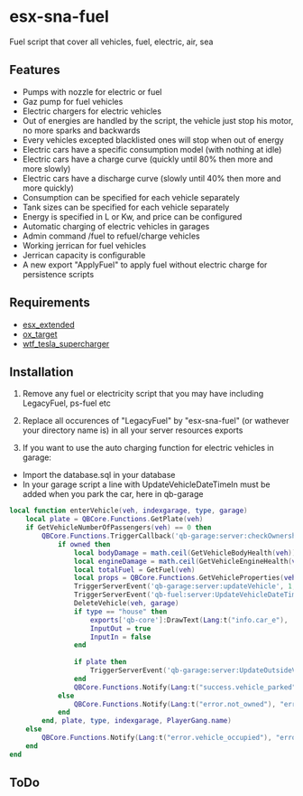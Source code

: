 # esx-sna-fuel
Fuel script that cover all vehicles, fuel, electric, air, sea

## Features
- Pumps with nozzle for electric or fuel
- Gaz pump for fuel vehicles
- Electric chargers for electric vehicles
- Out of energies are handled by the script, the vehicle just stop his motor, no more sparks and backwards
- Every vehicles excepted blacklisted ones will stop when out of energy
- Electric cars have a specific consumption model (with nothing at idle)
- Electric cars have a charge curve (quickly until 80% then more and more slowly)
- Electric cars have a discharge curve (slowly until 40% then more and more quickly)
- Consumption can be specified for each vehicle separately
- Tank sizes can be specified for each vehicle separately
- Energy is specified in L or Kw, and price can be configured
- Automatic charging of electric vehicles in garages
- Admin command /fuel to refuel/charge vehicles
- Working jerrican for fuel vehicles
- Jerrican capacity is configurable
- A new export "ApplyFuel" to apply fuel without electric charge for persistence scripts

## Requirements
- [esx_extended]()
- [ox_target](https://github.com/overextended/ox_target)
- [wtf_tesla_supercharger](https://github.com/wtf-fivem-mods/wtf_tesla_supercharger)

## Installation

1) Remove any fuel or electricity script that you may have including LegacyFuel, ps-fuel etc

2) Replace all occurences of "LegacyFuel" by "esx-sna-fuel" (or wathever your directory name is) in all your server resources exports

3) If you want to use the auto charging function for electric vehicles in garage:
- Import the database.sql in your database
- In your garage script a line with UpdateVehicleDateTimeIn must be added when you park the car, here in qb-garage
```lua
local function enterVehicle(veh, indexgarage, type, garage)
    local plate = QBCore.Functions.GetPlate(veh)
    if GetVehicleNumberOfPassengers(veh) == 0 then
        QBCore.Functions.TriggerCallback('qb-garage:server:checkOwnership', function(owned)
            if owned then
                local bodyDamage = math.ceil(GetVehicleBodyHealth(veh))
                local engineDamage = math.ceil(GetVehicleEngineHealth(veh))
                local totalFuel = GetFuel(veh)
                local props = QBCore.Functions.GetVehicleProperties(veh)
                TriggerServerEvent('qb-garage:server:updateVehicle', 1, totalFuel, engineDamage, bodyDamage, plate, indexgarage, type, PlayerGang.name, Damages)
                TriggerServerEvent('qb-fuel:server:UpdateVehicleDateTimeIn', plate)     --Change
                DeleteVehicle(veh, garage)
                if type == "house" then
                    exports['qb-core']:DrawText(Lang:t("info.car_e"), 'left')
                    InputOut = true
                    InputIn = false
                end
    
                if plate then
                    TriggerServerEvent('qb-garage:server:UpdateOutsideVehicle', plate, nil)
                end
                QBCore.Functions.Notify(Lang:t("success.vehicle_parked"), "primary", 4500)
            else
                QBCore.Functions.Notify(Lang:t("error.not_owned"), "error", 3500)
            end
        end, plate, type, indexgarage, PlayerGang.name)
    else
        QBCore.Functions.Notify(Lang:t("error.vehicle_occupied"), "error", 5000)
    end
end
```

## ToDo
